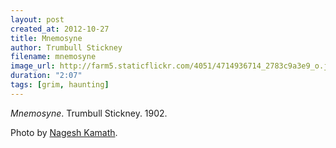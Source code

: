 ```yaml
---
layout: post
created_at: 2012-10-27
title: Mnemosyne
author: Trumbull Stickney
filename: mnemosyne
image_url: http://farm5.staticflickr.com/4051/4714936714_2783c9a3e9_o.jpg
duration: "2:07"
tags: [grim, haunting]
---
```


_Mnemosyne_.  Trumbull Stickney.  1902.

Photo by [Nagesh Kamath](http://www.flickr.com/photos/nagesh_kamath/4714936714/).
